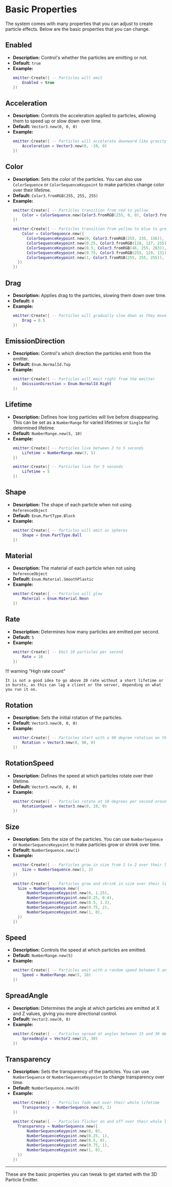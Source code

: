 # Basic Properties

The system comes with many properties that you can adjust to create particle effects. Below are the basic properties that you can change.

## **Enabled**

- **Description:** Control's whether the particles are emitting or not.
- **Default:** `true`
- **Example:**
  ```lua
  emitter:Create({ -- Particles will emit
      Enabled = true
  })
  ```

## **Acceleration**

- **Description:** Controls the acceleration applied to particles, allowing them to speed up or slow down over time.
- **Default:** `Vector3.new(0, 0, 0)`
- **Example:**
  ```lua
  emitter:Create({ -- Particles will accelerate downward like gravity
      Acceleration = Vector3.new(0, -10, 0)
  })
  ```

## **Color**

- **Description:** Sets the color of the particles. You can also use `ColorSequence` or `ColorSequenceKeypoint` to make particles change color over their lifetime.
- **Default:** `Color3.fromRGB(255, 255, 255)`
- **Example:**
  ```lua
  emitter:Create({ -- Particles transition from red to yellow
      Color = ColorSequence.new(Color3.fromRGB(255, 0, 0), Color3.fromRGB(255, 255, 0))
  })
  ```
  ```lua
  emitter:Create({ -- Particles transition from yellow to blue to green to red to white
      Color = ColorSequence.new({
		ColorSequenceKeypoint.new(0, Color3.fromRGB(255, 235, 156)),
		ColorSequenceKeypoint.new(0.25, Color3.fromRGB(110, 137, 255)),
		ColorSequenceKeypoint.new(0.5, Color3.fromRGB(46, 255, 203)),
		ColorSequenceKeypoint.new(0.75, Color3.fromRGB(255, 129, 131)),
		ColorSequenceKeypoint.new(1, Color3.fromRGB(255, 255, 255)),
	})
  })
  ```

## **Drag**

- **Description:** Applies drag to the particles, slowing them down over time.
- **Default:** `0`
- **Example:**
  ```lua
  emitter:Create({ -- Particles will gradually slow down as they move
      Drag = 0.5
  })
  ```

## **EmissionDirection**

- **Description:** Control's which direction the particles emit from the emitter.
- **Default:** `Enum.NormalId.Top`
- **Example:**
  ```lua
  emitter:Create({ -- Particles will emit right from the emitter
      EmissionDirection = Enum.NormalId.Right
  })
  ```

## **Lifetime**

- **Description:** Defines how long particles will live before disappearing. This can be set as a `NumberRange` for varied lifetimes or `Single` for determined lifetime.
- **Default:** `NumberRange.new(5, 10)`
- **Example:**
  ```lua
  emitter:Create({ -- Particles live between 3 to 5 seconds
      Lifetime = NumberRange.new(3, 5)
  })
  ```
  ```lua
  emitter:Create({ -- Particles live for 5 seconds
      Lifetime = 5
  })
  ```

## **Shape**

- **Description:** The shape of each particle when not using `ReferenceObject`
- **Default:** `Enum.PartType.Block`
- **Example:**
  ```lua
  emitter:Create({ -- Particles will emit as spheres
      Shape = Enum.PartType.Ball
  })
  ```

## **Material**

- **Description:** The material of each particle when not using `ReferenceObject`
- **Default:** `Enum.Material.SmoothPlastic`
- **Example:**
  ```lua
  emitter:Create({ -- Particles will glow
      Material = Enum.Material.Neon
  })
  ```


## **Rate**

- **Description:** Determines how many particles are emitted per second.
- **Default:** `5`
- **Example:**
  ```lua
  emitter:Create({ -- Emit 10 particles per second
      Rate = 10
  })
  ```

!!! warning "High rate count"

    It is not a good idea to go above 20 rate without a short lifetime or in bursts, as this can lag a client or the server, depending on what you run it on.

## **Rotation**

- **Description:** Sets the initial rotation of the particles.
- **Default:** `Vector3.new(0, 0, 0)`
- **Example:**
  ```lua
  emitter:Create({ -- Particles start with a 90 degree rotation on the Y-axis
      Rotation = Vector3.new(0, 90, 0)
  })
  ```

## **RotationSpeed**

- **Description:** Defines the speed at which particles rotate over their lifetime.
- **Default:** `Vector3.new(0, 0, 0)`
- **Example:**
  ```lua
  emitter:Create({ -- Particles rotate at 10 degrees per second around the Y-axis
      RotationSpeed = Vector3.new(0, 10, 0)
  })
  ```

## **Size**

- **Description:** Sets the size of the particles. You can use `NumberSequence` or `NumberSequenceKeypoint` to make particles grow or shrink over time.
- **Default:** `NumberSequence.new(1)`
- **Example:**
  ```lua
  emitter:Create({ -- Particles grow in size from 1 to 2 over their lifetime
      Size = NumberSequence.new(1, 2)
  })
  ```
  ```lua
  emitter:Create({ -- Particles grow and shrink in size over their lifetime
	Size = NumberSequence.new({
		NumberSequenceKeypoint.new(0, 1.25),
		NumberSequenceKeypoint.new(0.25, 0.4),
		NumberSequenceKeypoint.new(0.5, 1.3),
		NumberSequenceKeypoint.new(0.75, 2),
		NumberSequenceKeypoint.new(1, 0),
	})
  })
  ```

## **Speed**

- **Description:** Controls the speed at which particles are emitted.
- **Default:** `NumberRange.new(5)`
- **Example:**
  ```lua
  emitter:Create({ -- Particles emit with a random speed between 5 and 10
      Speed = NumberRange.new(5, 10)
  })
  ```

## **SpreadAngle**

- **Description:** Determines the angle at which particles are emitted at X and Z values, giving you more directional control.
- **Default:** `Vector2.new(0, 0)`
- **Example:**
  ```lua
  emitter:Create({ -- Particles spread at angles between 15 and 30 degrees
      SpreadAngle = Vector2.new(15, 30)
  })
  ```

## **Transparency**

- **Description:** Sets the transparency of the particles. You can use `NumberSequence` or `NumberSequenceKeypoint` to change transparency over time.
- **Default:** `NumberSequence.new(0)`
- **Example:**
  ```lua
  emitter:Create({ -- Particles fade out over their whole lifetime
      Transparency = NumberSequence.new(0, 1) 
  })
  ```
  ```lua
  emitter:Create({ -- Particles flicker on and off over their whole lifetime
	Transparency = NumberSequence.new({
		NumberSequenceKeypoint.new(0, 0),
		NumberSequenceKeypoint.new(0.25, 1),
		NumberSequenceKeypoint.new(0.5, 0),
		NumberSequenceKeypoint.new(0.75, 1),
		NumberSequenceKeypoint.new(1, 0),
	})
  })
  ```

---

These are the basic properties you can tweak to get started with the 3D Particle Emitter.